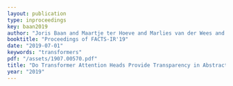 ```yaml
---
layout: publication
type: inproceedings
key: baan2019
author: "Joris Baan and Maartje ter Hoeve and Marlies van der Wees and Anne Schuth and Maarten de Rijke"
booktitle: "Proceedings of FACTS-IR'19"
date: "2019-07-01"
keywords: "transformers"
pdf: "/assets/1907.00570.pdf"
title: "Do Transformer Attention Heads Provide Transparency in Abstractive Summarization?"
year: "2019"
---
```

